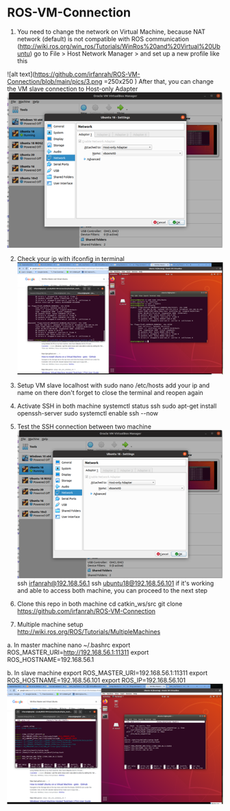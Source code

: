 # ROS-VM-Connection

1. You need to change the network on Virtual Machine, because NAT network (default) is not compatible with ROS communication
(http://wiki.ros.org/win_ros/Tutorials/WinRos%20and%20Virtual%20Ubuntu)
go to File > Host Network Manager > and set up a new profile like this

![alt text](https://github.com/irfanrah/ROS-VM-Connection/blob/main/pics/3.png =250x250 )
After that, you can change the VM slave connection to Host-only Adapter
![alt text](https://github.com/irfanrah/ROS-VM-Connection/blob/main/pics/1.png)

2. Check your ip with ifconfig in terminal
![alt text](https://github.com/irfanrah/ROS-VM-Connection/blob/main/pics/2.png)


3. Setup VM slave localhost with 
sudo nano /etc/hosts
add your ip and name on there
don't forget to close the terminal and reopen again

4. Activate SSH in both machine
systemctl status ssh
sudo apt-get install openssh-server
sudo systemctl enable ssh --now


2. Test the SSH connection between two machine
![alt text](https://github.com/irfanrah/ROS-VM-Connection/blob/main/pics/1.png)
ssh irfanrah@192.168.56.1
ssh ubuntu18@192.168.56.101
if it's working and able to access both machine, you can proceed to the next step


3. Clone this repo in both machine
cd catkin_ws/src
git clone https://github.com/irfanrah/ROS-VM-Connection


4. Multiple machine setup
http://wiki.ros.org/ROS/Tutorials/MultipleMachines

a. In master machine 
nano ~/.bashrc
export ROS_MASTER_URI=http://192.168.56.1:11311
export ROS_HOSTNAME=192.168.56.1

b. In slave machine
export ROS_MASTER_URI=192.168.56.1:11311
export ROS_HOSTNAME=192.168.56.101
export ROS_IP=192.168.56.101
![alt text](https://github.com/irfanrah/ROS-VM-Connection/blob/main/pics/4a.png)

